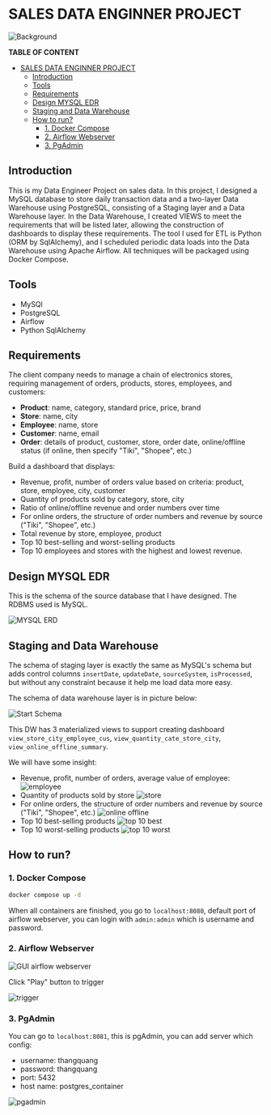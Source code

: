 # SALES DATA ENGINNER PROJECT

![Background](image/background.jpg)

**TABLE OF CONTENT**

- [SALES DATA ENGINNER PROJECT](#sales-data-enginner-project)
  - [Introduction](#introduction)
  - [Tools](#tools)
  - [Requirements](#requirements)
  - [Design MYSQL EDR](#design-mysql-edr)
  - [Staging and Data Warehouse](#staging-and-data-warehouse)
  - [How to run?](#how-to-run)
    - [1. Docker Compose](#1-docker-compose)
    - [2. Airflow Webserver](#2-airflow-webserver)
    - [3. PgAdmin](#3-pgadmin)


## Introduction

This is my Data Engineer Project on sales data. In this project, I designed a MySQL database to store daily transaction data and a two-layer Data Warehouse using PostgreSQL, consisting of a Staging layer and a Data Warehouse layer. In the Data Warehouse, I created VIEWS to meet the requirements that will be listed later, allowing the construction of dashboards to display these requirements. The tool I used for ETL is Python (ORM by SqlAlchemy), and I scheduled periodic data loads into the Data Warehouse using Apache Airflow. All techniques will be packaged using Docker Compose.

## Tools

- MySQl
- PostgreSQL
- Airflow
- Python SqlAlchemy

## Requirements

The client company needs to manage a chain of electronics stores, requiring management of orders, products, stores, employees, and customers:

- **Product**: name, category, standard price, price, brand
- **Store**: name, city
- **Employee**: name, store
- **Customer**: name, email
- **Order**: details of product, customer, store, order date, online/offline status (if online, then specify "Tiki", "Shopee", etc.)

Build a dashboard that displays:

- Revenue, profit, number of orders value based on criteria: product, store, employee, city, customer
- Quantity of products sold by category, store, city
- Ratio of online/offline revenue and order numbers over time
- For online orders, the structure of order numbers and revenue by source ("Tiki", "Shopee", etc.)
- Total revenue by store, employee, product
- Top 10 best-selling and worst-selling products
- Top 10 employees and stores with the highest and lowest revenue.

## Design MYSQL EDR

This is the schema of the source database that I have designed. The RDBMS used is MySQL.

![MYSQL ERD](image/mysql_erd.png)

## Staging and Data Warehouse

The schema of staging layer is exactly the same as MySQL's schema but adds control columns `insertDate`, `updateDate`, `sourceSystem`, `isProcessed`, but without any constraint because it help me load data more easy.

The schema of data warehouse layer is in picture below:

![Start Schema](image/star_schema.png)

This DW has 3 materialized views to support creating dashboard `view_store_city_employee_cus`, `view_quantity_cate_store_city`, `view_online_offline_summary`.

We will have some insight:

- Revenue, profit, number of orders, average value of employee:
![employee](image/revenue_employee.png)
- Quantity of products sold by store
![store](image/quantity_store.png)
- For online orders, the structure of order numbers and revenue by source ("Tiki", "Shopee", etc.)
![online offline](image/revenue_on_off.png)
- Top 10 best-selling products
![top 10 best](image/top_10best.png)
- Top 10 worst-selling products
![top 10 worst](image/top_10worst.png)

## How to run?

### 1. Docker Compose

```bash
docker compose up -d
```

When all containers are finished, you go to `localhost:8080`, default port of airflow webserver, you can login with `admin:admin` which is username and password.

### 2. Airflow Webserver

![GUI airflow webserver](image/airflow_webserver.png)

Click "Play" button to trigger

![trigger](image/airflow_trigger.png)

### 3. PgAdmin

You can go to `localhost:8081`, this is pgAdmin, you can add server which config:
- username: thangquang
- password: thangquang
- port: 5432
- host name: postgres_container

![pgadmin](image/pgadmin.png)